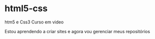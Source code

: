 # html5-css
 htm5 e Css3 Curso em video

 Estou aprendendo a criar sites e agora vou gerenciar meus repositórios
